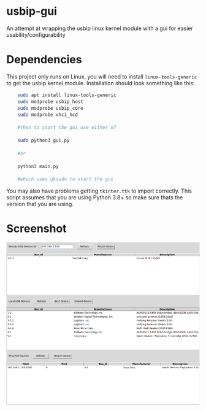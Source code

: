 # usbip-gui
An attempt at wrapping the usbip linux kernel module with a gui for easier usability/configurability

# Dependencies
This project only runs on Linux, you will need to install `linux-tools-generic` to get the usbip kernel module. Installation should look something like this: 
```bash
	sudo apt install linux-tools-generic
	sudo modprobe usbip_host
	sudo modprobe usbip_core
	sudo modprobe vhci_hcd
	
	#then to start the gui use either of
	
	sudo python3 gui.py
	
	#or

	python3 main.py

	#which uses gksudo to start the gui 
```

You may also have problems getting `tkinter.ttk` to import correctly. This script assumes that you are using Python 3.8+ so make sure thats the version that you are using.

# Screenshot
![screenshot of usbip gui](screenshots/usbip_gui.png)
